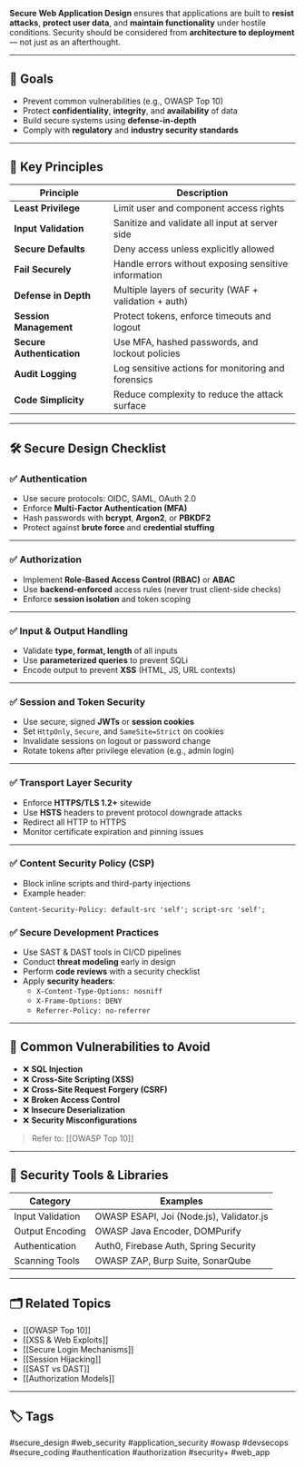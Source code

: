 **Secure Web Application Design** ensures that applications are built to **resist attacks**, **protect user data**, and **maintain functionality** under hostile conditions. Security should be considered from **architecture to deployment** — not just as an afterthought.

---

## 🎯 Goals

- Prevent common vulnerabilities (e.g., OWASP Top 10)
- Protect **confidentiality**, **integrity**, and **availability** of data
- Build secure systems using **defense-in-depth**
- Comply with **regulatory** and **industry security standards**

---

## 🧩 Key Principles

| Principle                    | Description                                                      |
|------------------------------|------------------------------------------------------------------|
| **Least Privilege**          | Limit user and component access rights                          |
| **Input Validation**         | Sanitize and validate all input at server side                  |
| **Secure Defaults**          | Deny access unless explicitly allowed                           |
| **Fail Securely**            | Handle errors without exposing sensitive information             |
| **Defense in Depth**         | Multiple layers of security (WAF + validation + auth)           |
| **Session Management**       | Protect tokens, enforce timeouts and logout                     |
| **Secure Authentication**    | Use MFA, hashed passwords, and lockout policies                 |
| **Audit Logging**            | Log sensitive actions for monitoring and forensics              |
| **Code Simplicity**          | Reduce complexity to reduce the attack surface                  |

---

## 🛠 Secure Design Checklist

### ✅ Authentication

- Use secure protocols: OIDC, SAML, OAuth 2.0
- Enforce **Multi-Factor Authentication (MFA)**
- Hash passwords with **bcrypt**, **Argon2**, or **PBKDF2**
- Protect against **brute force** and **credential stuffing**

---

### ✅ Authorization

- Implement **Role-Based Access Control (RBAC)** or **ABAC**
- Use **backend-enforced** access rules (never trust client-side checks)
- Enforce **session isolation** and token scoping

---

### ✅ Input & Output Handling

- Validate **type, format, length** of all inputs
- Use **parameterized queries** to prevent SQLi
- Encode output to prevent **XSS** (HTML, JS, URL contexts)

---

### ✅ Session and Token Security

- Use secure, signed **JWTs** or **session cookies**
- Set `HttpOnly`, `Secure`, and `SameSite=Strict` on cookies
- Invalidate sessions on logout or password change
- Rotate tokens after privilege elevation (e.g., admin login)

---

### ✅ Transport Layer Security

- Enforce **HTTPS/TLS 1.2+** sitewide
- Use **HSTS** headers to prevent protocol downgrade attacks
- Redirect all HTTP to HTTPS
- Monitor certificate expiration and pinning issues

---

### ✅ Content Security Policy (CSP)

- Block inline scripts and third-party injections
- Example header:
```http
Content-Security-Policy: default-src 'self'; script-src 'self';
```

### ✅ Secure Development Practices

- Use SAST & DAST tools in CI/CD pipelines
- Conduct **threat modeling** early in design
- Perform **code reviews** with a security checklist
- Apply **security headers**:
    - `X-Content-Type-Options: nosniff`
    - `X-Frame-Options: DENY`
    - `Referrer-Policy: no-referrer`

---

## 🧠 Common Vulnerabilities to Avoid

- ❌ **SQL Injection**
- ❌ **Cross-Site Scripting (XSS)**
- ❌ **Cross-Site Request Forgery (CSRF)**
- ❌ **Broken Access Control**
- ❌ **Insecure Deserialization**
- ❌ **Security Misconfigurations**

> Refer to: [[OWASP Top 10]]

---

## 🔐 Security Tools & Libraries

|Category|Examples|
|---|---|
|Input Validation|OWASP ESAPI, Joi (Node.js), Validator.js|
|Output Encoding|OWASP Java Encoder, DOMPurify|
|Authentication|Auth0, Firebase Auth, Spring Security|
|Scanning Tools|OWASP ZAP, Burp Suite, SonarQube|

---

## 🗂 Related Topics

- [[OWASP Top 10]]
- [[XSS & Web Exploits]]
- [[Secure Login Mechanisms]]
- [[Session Hijacking]]
- [[SAST vs DAST]]
- [[Authorization Models]]

---

## 🏷 Tags

#secure_design #web_security #application_security #owasp #devsecops #secure_coding #authentication #authorization #security+ #web_app